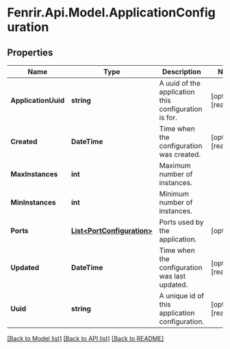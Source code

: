 # Fenrir.Api.Model.ApplicationConfiguration

## Properties

Name | Type | Description | Notes
------------ | ------------- | ------------- | -------------
**ApplicationUuid** | **string** | A uuid of the application this configuration is for. | [optional] [readonly] 
**Created** | **DateTime** | Time when the configuration was created. | [optional] [readonly] 
**MaxInstances** | **int** | Maximum number of instances. | 
**MinInstances** | **int** | Minimum number of instances. | 
**Ports** | [**List&lt;PortConfiguration&gt;**](PortConfiguration.md) | Ports used by the application. | [optional] 
**Updated** | **DateTime** | Time when the configuration was last updated. | [optional] [readonly] 
**Uuid** | **string** | A unique id of this application configuration. | [optional] [readonly] 

[[Back to Model list]](../README.md#documentation-for-models) [[Back to API list]](../README.md#documentation-for-api-endpoints) [[Back to README]](../README.md)

